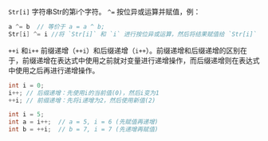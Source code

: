 
`Str[i]` 
	字符串Str的第i个字符。
`^=` 
	按位异或运算并赋值，例：
```C
a ^= b  // 等价于 a = a ^ b;
Str[i] ^= i //将 `Str[i]` 和 `i` 进行按位异或运算，然后将结果赋值给 `Str[i]`
```
`++i` 和`i++` 
	前缀递增（`++i`）和后缀递增（`i++`）。前缀递增和后缀递增的区别在于，前缀递增在表达式中使用之前就对变量进行递增操作，而后缀递增则在表达式中使用之后再进行递增操作。
```C
int i = 0;
i++; // 后缀递增：先使用i的当前值(0)，然后i变为1
++i; // 前缀递增：先将i递增为2，然后使用新值(2)

int i = 5;
int a = i++;  // a = 5, i = 6 (先赋值再递增)
int b = ++i;  // b = 7, i = 7 (先递增再赋值)
```

